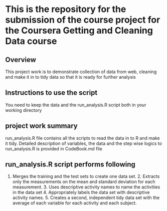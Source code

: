 # This is the repository for the submission of the course project for the Coursera Getting and Cleaning Data course

## Overview
This project work is to demonstrate collection of data from web, cleaning and make it in to tidy data so that it is ready for further analysis

## Instructions to use the script
You need to keep the data and the run_analysis.R script both in your working directory
## project work summary
run_analysis.R file contains all the scripts to read the data in to R and make it tidy. Detailed description of variables, the data and the step wise logics to run_analysis.R is provided in CodeBook.md file

## run_analysis.R script performs following 
1. Merges the training and the test sets to create one data set. 2. Extracts only the measurements on the mean and standard deviation for each measurement. 3. Uses descriptive activity names to name the activities in the data set 4. Appropriately labels the data set with descriptive activity names. 5. Creates a second, independent tidy data set with the average of each variable for each activity and each subject.
